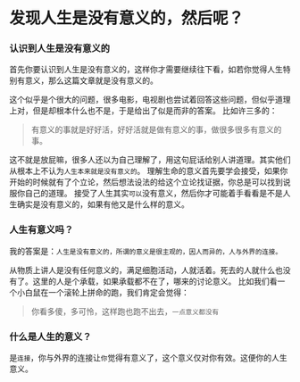 发现人生是没有意义的，然后呢？
============================

### 认识到人生是没有意义的

首先你要认识到人生是没有意义的，这样你才需要继续往下看，如若你觉得人生特别有意义，那么这篇文章就是没有意义的。

这个似乎是个很大的问题，很多电影，电视剧也尝试着回答这些问题，但似乎道理上对，但是却根本什么也不是，于是给出了似是而非的答案。
比如许三多的：

> 有意义的事就是好好活，好好活就是做有意义的事，做很多很多有意义的事。

这不就是放屁嘛，很多人还以为自己理解了，用这句屁话给别人讲道理。其实他们从根本上不认为`人生本来就是没有意义的`。
理解生命的意义首先要学会接受，如果你开始的时候就有了个立论，然后想法设法的给这个立论找证据，你总是可以找到说服你自己的道理。
接受了人生其实`可以`没有意义，然后你才可能着手看看是不是人生确实是没有意义的，如果有他又是什么样的意义。

### 人生有意义吗？

我的答案是：`人生是没有意义的，所谓的意义是很主观的，因人而异的，人与外界的连接。`

从物质上讲人是没有任何意义的，满足细胞活动，人就活着。死去的人就什么也没有了。这里的人是个承载，如果承载都不在了，哪来的讨论意义。
比如我们看一个小白鼠在一个滚轮上拼命的跑，我们肯定会觉得：

> 你看多傻，多可怜，这样跑也跑不出去，`一点意义都没有`

### 什么是人生的意义？

是`连接`，你与外界的连接让`你`觉得有意义了，这个意义仅对你有效。这便你的人生意义。
